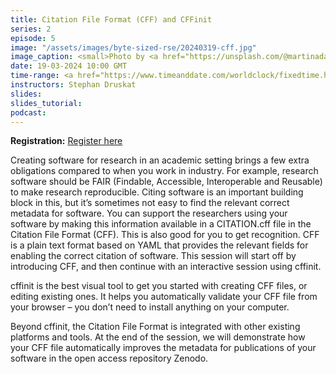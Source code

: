 ```yaml
---
title: Citation File Format (CFF) and CFFinit
series: 2
episode: 5
image: "/assets/images/byte-sized-rse/20240319-cff.jpg"
image_caption: <small>Photo by <a href="https://unsplash.com/@martinadamsß">Martin Adams</a> on <a href="https://unsplash.com/photos/assorted-title-book-lot-on-shelf-_OZCl4XcpRw">Unsplash</a></small>
date: 19-03-2024 10:00 GMT
time-range: <a href="https://www.timeanddate.com/worldclock/fixedtime.html?msg=Byte-sized+RSE+Session+5+-+CFF+and+CFFinit&iso=20240319T10&p1=136&ah=1" target="_blank" rel="noopener noreferrer">10:00-11:00 GMT</a>
instructors: Stephan Druskat
slides: 
slides_tutorial: 
podcast: 
---
```


<strong>Registration:</strong> <a href="https://forms.gle/N1Ufc3pSikFXiPBr8"
target="_blank" rel="noopener noreferrer">Register here</a>

Creating software for research in an academic setting brings a few extra obligations compared to when you work in industry. For example, research software should be FAIR (Findable, Accessible, Interoperable and Reusable) to make research reproducible. Citing software is an important building block in this, but it’s sometimes not easy to find the relevant correct metadata for software. You can support the researchers using your software by making this information available in a CITATION.cff file in the Citation File Format (CFF). This is also good for you to get recognition. CFF is a plain text format based on YAML that provides the relevant fields for enabling the correct citation of software. This session will start off by introducing CFF, and then continue with an interactive session using cffinit.

cffinit is the best visual tool to get you started with creating CFF files, or editing existing ones. It helps you automatically validate your CFF file from your browser – you don’t need to install anything on your computer.

Beyond cffinit, the Citation File Format is integrated with other existing platforms and tools. At the end of the session, we will demonstrate how your CFF file automatically improves the metadata for publications of your software in the open access repository Zenodo.